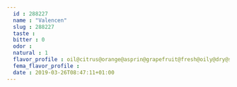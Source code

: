 ```yaml
---
  id : 288227
  name : "Valencen"
  slug : 288227
  taste : 
  bitter : 0
  odor : 
  natural : 1
  flavor_profile : oil@citrus@orange@asprin@grapefruit@fresh@oily@dry@sweet@woody@green
  fema_flavor_profile : 
  date : 2019-03-26T08:47:11+01:00
---
```



